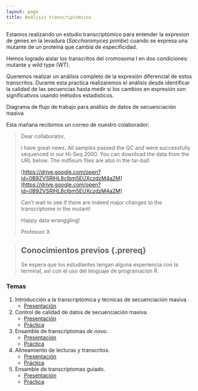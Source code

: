 ```yaml
---
layout: page
title: Análisis transcriptómicos
---
```


Estamos realizando un estudio transcriptómico para entender la expresion de genes
en la levadura (*Saccharomyces pombe*) cuando se expresa una 
mutante de un proteína que cambia de especificidad.

Hemos logrado aislar los transcritos del cromosoma I en dos condiciones: mutante y 
wild type (WT).

Queremos realizar un análisis completo de la expresión diferencial de estos transcritos. 
Durante esta practica realizaremos el análisis desde identificar la calidad de las secuencias
hasta medir si los cambios en expresión son significativos usando métodos estadísticos.

Diagrama de flujo de trabajo para análisis de datos de secuenciación masiva

Esta mañana recibimos un correo de nuestro colaborador:

>
>Dear collaborator,
>
>I have great news. All samples passed the QC and were successfully sequenced in 
>our Hi-Seq 2000. You can download the data from the URL below. The md5sum files are also 
>in the tar-ball.  
>
>[https://drive.google.com/open?id=0B9ZVSRlHL8cIbm5EUXczdzM4a2M](https://drive.google.com/open?id=0B9ZVSRlHL8cIbm5EUXczdzM4a2M)
>
>Can’t wait to see if there are indeed major changes to the transcriptome in the mutant! 
>
>Happy data wranggling!
>
>Professor X


> ## Conocimientos previos {.prereq}
>
> Se espera que los estudiantes tengan alguna experiencia con la terminal,
> así con el uso del lenguaje de programación R. 


### Temas


1. Introducción a la transcriptómica y técnicas de secuenciación masiva. 
	* [Presentación](SLIDES/PBI_18_Clase_1.pdf)
2. Control de calidad de datos de secuenciación masiva.
	* [Presentación](SLIDES/PBI_18_Clase_2.pdf)
	* [Práctica](01-quality.html)
3. Ensamble de transcriptomas *de novo*.
	* [Presentación](SLIDES/PBI_18_Clase_3.pdf)
	* [Práctica](02-assembly_denovo.html)
4. Alineamiento de lecturas y transcritos.
	* [Presentación](SLIDES/PBI_18_Clase_4.pdf)
	* [Práctica](03-mapping.html)
5. Ensamble de transcriptomas guiado.
	* [Presentación](SLIDES/PBI_18_Clase_5.pdf)
	* [Práctica](04-assembly_guided.html)	
<!---	
6. Análisis de expresión diferencial.
	* [Presentación](SLIDES/PBI_17_Clase_7.pdf)
	* [Práctica](06-expression.html)
7. Anotación.
	* [Presentación](SLIDES/PBI_17_Clase_8.pdf)
	* [Práctica](07-annotation.html)
	

![Diagrama de ensamble de transcriptomas](SLIDES/Transcriptomics_Workflow.png)

Prácticas basadas en el curso [Trinity RNA-Seq Analysis Workshop](https://github.com/trinityrnaseq/RNASeq_Trinity_Tuxedo_Workshop/wiki).


--->





